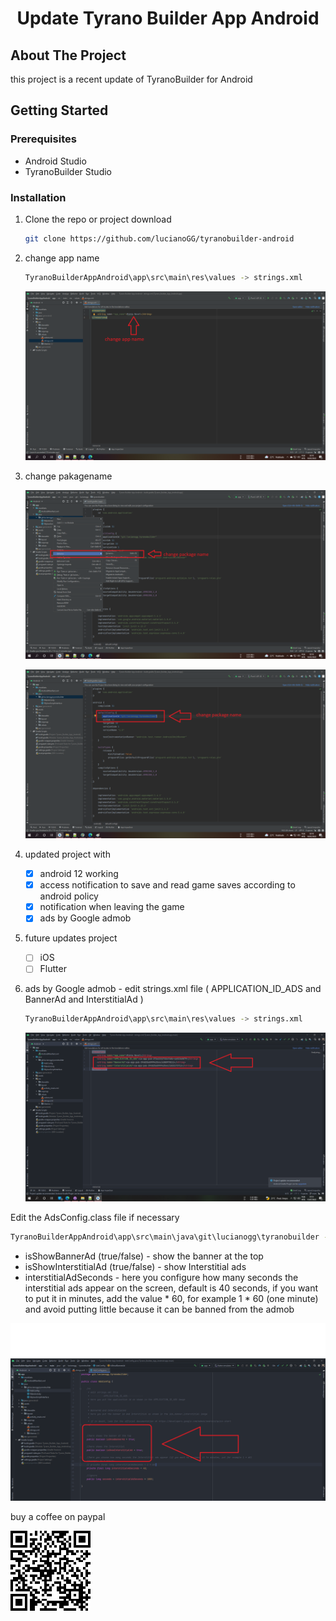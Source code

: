 <h1 align="center">Update Tyrano Builder App Android</h1>

<!-- ABOUT THE PROJECT -->
## About The Project
this project is a recent update of TyranoBuilder for Android

<!-- GETTING STARTED -->
## Getting Started
### Prerequisites
   * Android Studio
   * TyranoBuilder Studio

### Installation
1. Clone the repo or project download
   ```sh
   git clone https://github.com/lucianoGG/tyranobuilder-android
   ```

2. change app name
   ```sh
   TyranoBuilderAppAndroid\app\src\main\res\values -> strings.xml
   ```
   
   ![alt text](images-ignore/change-app-name.png)
   
   
3. change pakagename

   ![alt text](images-ignore/change-package-name.png)

   ![alt text](images-ignore/change-package-name2.png)


4. updated project with
   - [x] android 12 working
   - [x] access notification to save and read game saves according to android policy
   - [x] notification when leaving the game
   - [x] ads by Google admob

5. future updates project
   - [ ] iOS
   - [ ] Flutter
   
6. ads by Google admob - edit strings.xml file ( APPLICATION_ID_ADS and BannerAd and InterstitialAd )
   ```sh
   TyranoBuilderAppAndroid\app\src\main\res\values -> strings.xml
   ```
   
   ![alt text](images-ignore/strings.png)
   
Edit the AdsConfig.class file if necessary
   ```sh
   TyranoBuilderAppAndroid\app\src\main\java\git\lucianogg\tyranobuilder -> AdsConfig.class
   ```
   
  * isShowBannerAd (true/false) - show the banner at the top
  * isShowInterstitialAd (true/false) - show Interstitial ads
  * interstitialAdSeconds - here you configure how many seconds the interstitial ads appear on the screen, default is 40 seconds, if you want to put it in minutes, add     the value * 60, for example 1 * 60 (one minute) and avoid putting little because it can be banned from the admob

   
   ![alt text](images-ignore/showAds.png)




buy a coffee on paypal

   ![alt text](images-ignore/QRCode.png)

